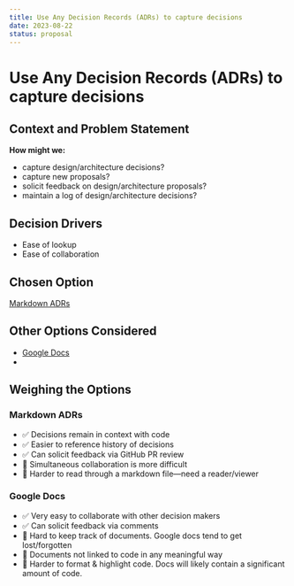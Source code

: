 ```yaml
---
title: Use Any Decision Records (ADRs) to capture decisions
date: 2023-08-22
status: proposal
---
```


# Use Any Decision Records (ADRs) to capture decisions

## Context and Problem Statement

**How might we:**

- capture design/architecture decisions?
- capture new proposals?
- solicit feedback on design/architecture proposals?
- maintain a log of design/architecture decisions?

## Decision Drivers

- Ease of lookup
- Ease of collaboration

## Chosen Option

[Markdown ADRs](#markdown-adrs)

## Other Options Considered

- [Google Docs](#google-docs)
-

## Weighing the Options

### Markdown ADRs

- ✅ Decisions remain in context with code
- ✅ Easier to reference history of decisions
- ✅ Can solicit feedback via GitHub PR review
- 🚫 Simultaneous collaboration is more difficult
- 🚫 Harder to read through a markdown file—need a reader/viewer

### Google Docs

- ✅ Very easy to collaborate with other decision makers
- ✅ Can solicit feedback via comments
- 🚫 Hard to keep track of documents. Google docs tend to get lost/forgotten
- 🚫 Documents not linked to code in any meaningful way
- 🚫 Harder to format & highlight code. Docs will likely contain a significant amount of code.
